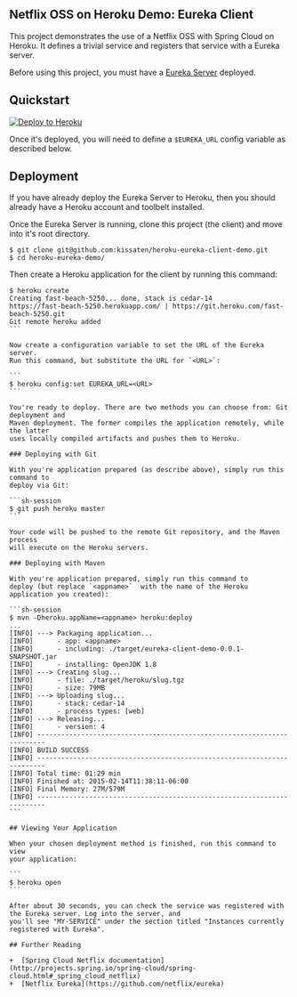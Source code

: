 ## Netflix OSS on Heroku Demo: Eureka Client

This project demonstrates the use of a Netflix OSS with Spring Cloud on Heroku. 
It defines a trivial service and registers that service with a Eureka server.

Before using this project, you must have a [Eureka Server](https://github.com/kissaten/heroku-eureka-server-demo) deployed.

## Quickstart

[![Deploy to Heroku](https://www.herokucdn.com/deploy/button.png)](https://heroku.com/deploy)

Once it's deployed, you will need to define a `$EUREKA_URL` config variable as described below.

## Deployment

If you have already deploy the Eureka Server to Heroku, then you should already have a Heroku account and
toolbelt installed.

Once the Eureka Server is running, clone this project (the client) and move into it's root directory.
                                   
```
$ git clone git@github.com:kissaten/heroku-eureka-client-demo.git
$ cd heroku-eureka-demo/
```

Then create a Heroku application for the client by running this command:

````sh-session
$ heroku create
Creating fast-beach-5250... done, stack is cedar-14
https://fast-beach-5250.herokuapp.com/ | https://git.heroku.com/fast-beach-5250.git
Git remote heroku added
```

Now create a configuration variable to set the URL of the Eureka server.
Run this command, but substitute the URL for `<URL>`:

```
$ heroku config:set EUREKA_URL=<URL>
```

You're ready to deploy. There are two methods you can choose from: Git deployment and
Maven deployment. The former compiles the application remotely, while the latter
uses locally compiled artifacts and pushes them to Heroku.

### Deploying with Git

With you're application prepared (as describe above), simply run this command to
deploy via Git:

```sh-session
$ git push heroku master
```

Your code will be pushed to the remote Git repository, and the Maven process
will execute on the Heroku servers.

### Deploying with Maven

With you're application prepared, simply run this command to
deploy (but replace `<appname>`  with the name of the Heroku application you created):

```sh-session
$ mvn -Dheroku.appName=<appname> heroku:deploy
...
[INFO] ---> Packaging application...
[INFO]      - app: <appname>
[INFO]      - including: ./target/eureka-client-demo-0.0.1-SNAPSHOT.jar
[INFO]      - installing: OpenJDK 1.8
[INFO] ---> Creating slug...
[INFO]      - file: ./target/heroku/slug.tgz
[INFO]      - size: 79MB
[INFO] ---> Uploading slug...
[INFO]      - stack: cedar-14
[INFO]      - process types: [web]
[INFO] ---> Releasing...
[INFO]      - version: 4
[INFO] ------------------------------------------------------------------------
[INFO] BUILD SUCCESS
[INFO] ------------------------------------------------------------------------
[INFO] Total time: 01:29 min
[INFO] Finished at: 2015-02-14T11:38:11-06:00
[INFO] Final Memory: 27M/579M
[INFO] ------------------------------------------------------------------------
```

## Viewing Your Application

When your chosen deployment method is finished, run this command to view
your application:

```
$ heroku open
```

After about 30 seconds, you can check the service was registered with the Eureka server. Log into the server, and
you'll see "MY-SERVICE" under the section titled "Instances currently registered with Eureka".

## Further Reading

+  [Spring Cloud Netflix documentation](http://projects.spring.io/spring-cloud/spring-cloud.html#_spring_cloud_netflix)
+  [Netflix Eureka](https://github.com/netflix/eureka)